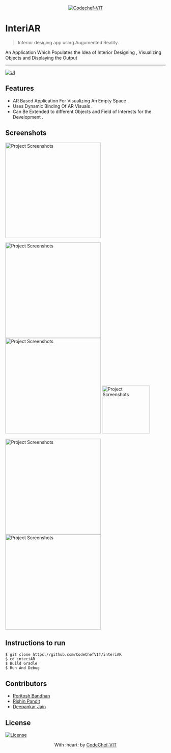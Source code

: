 <p align="center"><a href="http://www.codechefvit.com" target="_blank"><img src="https://s3.amazonaws.com/codechef_shared/sites/all/themes/abessive/logo-3.png" title="CodeChef-VIT" alt="Codechef-VIT"></a>
</p>

# InteriAR

> <Subtitle>
> Interior desiging app using Augumented Reality.

An Application Which Populates the Idea of Interior Designing , Visualizing Objects and Displaying the Output

---
  [![UI ](https://img.shields.io/badge/User%20Interface-Link%20to%20UI-orange?style=flat-square&logo=appveyor)](https://github.com/CodeChefVIT/interiAR/blob/master/Builds/App%20apk/interiAR.apk)




## Features
- AR Based Application For Visualizing An Empty Space . 
- Uses Dynamic Binding Of AR Visuals .
- Can Be Extended to different Objects and Field of Interests for the Development .




## Screenshots

<img src="https://github.com/decipher07/interiAR/blob/master/Builds/InitialStartup.jpeg" alt="Project Screenshots" width="300px">	

<img src="https://github.com/decipher07/interiAR/blob/master/Builds/Categories.jpeg" alt="Project Screenshots" width="300px">		<img src="https://github.com/decipher07/interiAR/blob/master/Builds/recyclerview-4.jpeg" alt="Project Screenshots" width="300px">	<img src="https://github.com/decipher07/interiAR/blob/master/Builds/Login.jpeg" alt="Project Screenshots" width="150px">


<img src="https://github.com/decipher07/interiAR/blob/master/Builds/CameraActivity.jpeg" alt="Project Screenshots" width="300px">		<img src="https://github.com/decipher07/interiAR/blob/master/Builds/Profile.jpeg" alt="Project Screenshots" width="300px">




## Instructions to run

```
$ git clone https://github.com/CodeChefVIT/interiAR
$ cd interiAR
$ Build Gradle
$ Run And Debug
```

## Contributors
- <a href="https://github.com/crusher-pb">Poritosh Bandhan</a>
- <a href="https://github.com/rishinpandit09">Rishin Pandit</a>
- <a href="https://github.com/decipher07">Deepankar Jain</a>

## License

[![License](http://img.shields.io/:license-mit-blue.svg?style=flat-square)](http://badges.mit-license.org)

<p align="center">
	With :heart:   by <a href="http://www.codechefvit.com" target="_blank"> CodeChef-VIT</a>
</p>
